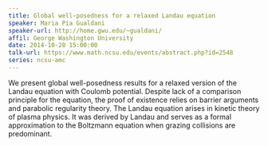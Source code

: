 ```yaml
---
title: Global well-posedness for a relaxed Landau equation
speaker: Maria Pia Gualdani
speaker-url: http://home.gwu.edu/~gualdani/
affil: George Washington University
date: 2014-10-28 15:00:00
talk-url: https://www.math.ncsu.edu/events/abstract.php?id=2548
series: ncsu-amc
---
```


We present global well-posedness results for a relaxed version of the Landau
equation with Coulomb potential. Despite lack of a comparison principle for the
equation, the proof of existence relies on barrier arguments and parabolic
regularity theory. The Landau equation arises in kinetic theory of plasma
physics. It was derived by Landau and serves as a formal approximation to the
Boltzmann equation when grazing collisions are predominant.
